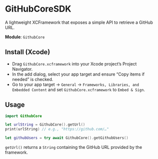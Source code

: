 # GitHubCoreSDK

A lightweight XCFramework that exposes a simple API to retrieve a GitHub URL.

**Module**: `GithubCore`

## Install (Xcode)

- Drag `GithubCore.xcframework` into your Xcode project’s Project Navigator.
- In the add dialog, select your app target and ensure “Copy items if needed” is checked.
- Go to your app target → `General` → `Frameworks, Libraries, and Embedded Content` and set `GithubCore.xcframework` to `Embed & Sign`.

## Usage

```swift
import GithubCore

let urlString = GithubCore().getUrl()
print(urlString) // e.g., "https://github.com/…"

let githubUsers = try await GithubCore().getGithubUsers()
```

`getUrl()` returns a `String` containing the GitHub URL provided by the framework.
